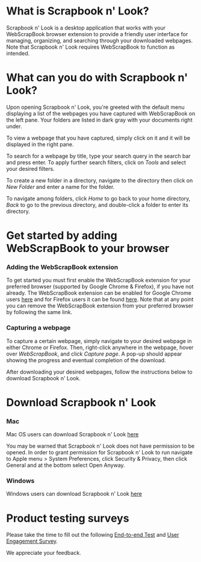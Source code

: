 # What is Scrapbook n' Look?

Scrapbook n' Look is a desktop application that works with your WebScrapBook browser extension to provide a friendly user interface for managing, organizing, and searching through your downloaded webpages. Note that Scrapbook n' Look requires WebScrapBook to function as intended. 

# What can you do with Scrapbook n' Look?

Upon opening Scrapbook n' Look, you're greeted with the default menu displaying a list of the webpages you have captured with WebScrapBook on the left pane. Your folders are listed in dark gray with your documents right under.

To view a webpage that you have captured, simply click on it and it will be displayed in the right pane.

To search for a webpage by title, type your search query in the search bar and press enter. To apply further search filters, click on _Tools_ and select your desired filters.

To create a new folder in a directory, navigate to the directory then click on _New Folder_ and enter a name for the folder.

To navigate among folders, click _Home_ to go back to your home directory, _Back_ to go to the previous directory, and double-click a folder to enter its directory. 

# Get started by adding WebScrapBook to your browser
### Adding the WebScrapBook extension
To get started you must first enable the WebScrapBook extension for your preferred browser (supported by Google Chrome & Firefox), if you have not already. The WebScrapBook extension can be enabled for Google Chrome users [here](https://chrome.google.com/webstore/detail/webscrapbook/oegnpmiddfljlloiklpkeelagaeejfai?hl=en) and for Firefox users it can be found [here](https://addons.mozilla.org/en-US/firefox/addon/webscrapbook/). Note that at any point you can remove the WebScrapBook extension from your preferred browser by following the same link.

### Capturing a webpage
To capture a certain webpage, simply navigate to your desired webpage in either Chrome or Firefox. Then, right-click anywhere in the webpage, hover over _WebScrapBook_, and click _Capture page_. A pop-up should appear showing the progress and eventual completion of the download.

After downloading your desired webpages, follow the instructions below to download Scrapbook n' Look.

# Download Scrapbook n' Look
### Mac
Mac OS users can download Scrapbook n' Look [here](https://drive.google.com/open?id=1RZ426IoDq3GWIFfWVK5ch9H9oZxgFt9G)

You may be warned that Scrapbook n' Look does not have permission to be opened. In order to grant permission for Scrapbook n' Look to run navigate to Apple menu > System Preferences, click Security & Privacy, then click General and at the bottom select Open Anyway.

### Windows
Windows users can download Scrapbook n' Look [here](https://drive.google.com/open?id=1Ft9_OI0iFvkLDqoZAG8ArHC83cLJWDTg)

# Product testing surveys
Please take the time to fill out the following [End-to-end Test](https://docs.google.com/forms/d/e/1FAIpQLSeiLN2ddlISmqLYpY7_3Ox1ekQIMERsPnypf9pppMAVNEgpNQ/viewform?vc=0&c=0&w=1) and [User Engagement Survey](https://docs.google.com/forms/d/e/1FAIpQLSf562NWT3UX1XImkwI90S6QZhFpmNyjHRvXWHBfsAGNf_023g/viewform?usp=sf_link).

We appreciate your feedback.
